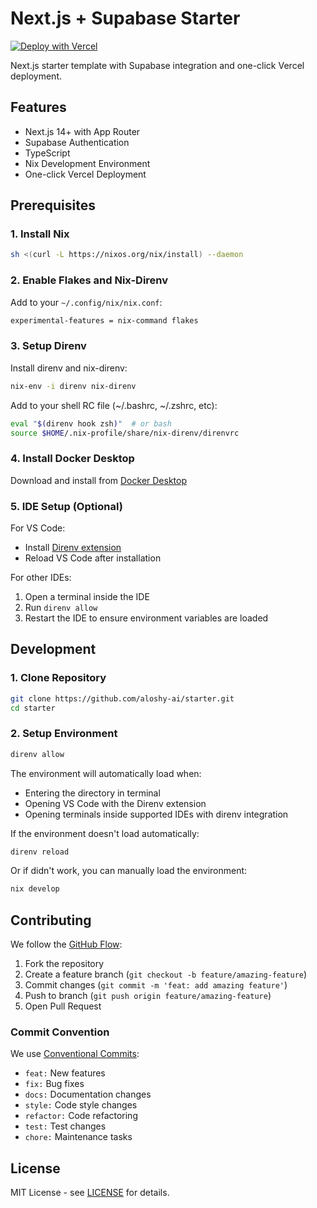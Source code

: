 # Next.js + Supabase Starter

[![Deploy with Vercel](https://vercel.com/button)](https://vercel.com/new/clone?repository-url=https%3A%2F%2Fgithub.com%2Faloshy-ai%2Fstarter&project-name=nextjs-with-supabase&repository-name=nextjs-with-supabase&integration-ids=oac_VqOgBHqhEoFTPzGkPd7L0iH6)

Next.js starter template with Supabase integration and one-click Vercel deployment.

## Features

- Next.js 14+ with App Router
- Supabase Authentication
- TypeScript
- Nix Development Environment
- One-click Vercel Deployment

## Prerequisites

### 1. Install Nix

```bash
sh <(curl -L https://nixos.org/nix/install) --daemon
```

### 2. Enable Flakes and Nix-Direnv

Add to your `~/.config/nix/nix.conf`:

```bash
experimental-features = nix-command flakes
```

### 3. Setup Direnv

Install direnv and nix-direnv:

```bash
nix-env -i direnv nix-direnv
```

Add to your shell RC file (~/.bashrc, ~/.zshrc, etc):

```bash
eval "$(direnv hook zsh)"  # or bash
source $HOME/.nix-profile/share/nix-direnv/direnvrc
```

### 4. Install Docker Desktop

Download and install from [Docker Desktop](https://www.docker.com/products/docker-desktop)

### 5. IDE Setup (Optional)

For VS Code:

- Install [Direnv extension](https://marketplace.visualstudio.com/items?itemName=cab404.vscode-direnv)
- Reload VS Code after installation

For other IDEs:

1. Open a terminal inside the IDE
2. Run `direnv allow`
3. Restart the IDE to ensure environment variables are loaded

## Development

### 1. Clone Repository

```bash
git clone https://github.com/aloshy-ai/starter.git
cd starter
```

### 2. Setup Environment

```bash
direnv allow
```

The environment will automatically load when:

- Entering the directory in terminal
- Opening VS Code with the Direnv extension
- Opening terminals inside supported IDEs with direnv integration

If the environment doesn't load automatically:

```bash
direnv reload
```

Or if didn't work, you can manually load the environment:

```bash
nix develop
```

## Contributing

We follow the [GitHub Flow](https://docs.github.com/en/get-started/quickstart/github-flow):

1. Fork the repository
2. Create a feature branch (`git checkout -b feature/amazing-feature`)
3. Commit changes (`git commit -m 'feat: add amazing feature'`)
4. Push to branch (`git push origin feature/amazing-feature`)
5. Open Pull Request

### Commit Convention

We use [Conventional Commits](https://www.conventionalcommits.org/):

- `feat:` New features
- `fix:` Bug fixes
- `docs:` Documentation changes
- `style:` Code style changes
- `refactor:` Code refactoring
- `test:` Test changes
- `chore:` Maintenance tasks

## License

MIT License - see [LICENSE](./LICENSE) for details.
